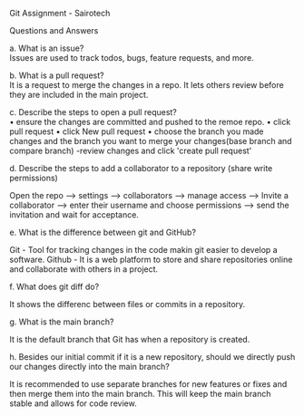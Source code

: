 Git Assignment - Sairotech

Questions and Answers

a. What is an issue?  
Issues are used to track todos, bugs, feature requests, and more.


b. What is a pull request?  
It is a request to merge the changes in a repo. It lets others review before they are included in the main project.


c. Describe the steps to open a pull request?  
•	ensure the changes are committed and pushed to the remoe repo.
•	click pull request
•	click New pull request
•	choose the branch you made changes and the branch you want to merge your changes(base branch and compare branch) -review changes and click 'create pull request'


d. Describe the steps to add a collaborator to a repository (share write permissions)


Open the repo --> settings --> collaborators --> manage access --> Invite a collaborator --> enter their username and choose permissions --> send the invitation and wait for acceptance.


e. What is the difference between git and GitHub?


Git - Tool for tracking changes in the code makin git easier to develop a software. Github - It is a web platform to store and share repositories online and collaborate with others in a project.


f. What does git diff do?

It shows the differenc between files or commits in a repository.

g. What is the main branch?

It is the default branch that Git has when a repository is created.

h. Besides our initial commit if it is a new repository, should we directly push our changes directly into the main branch?

It is recommended to use separate branches for new features or fixes and then merge them into the main branch. This will keep the main branch stable and allows for code review.

